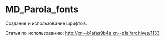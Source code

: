 # MD_Parola_fonts

Создание и использование шрифтов.

Статья по использованию: http://xn--b1afas9b4a.xn--p1ai/archives/1133